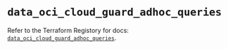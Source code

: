 # `data_oci_cloud_guard_adhoc_queries`

Refer to the Terraform Registory for docs: [`data_oci_cloud_guard_adhoc_queries`](https://registry.terraform.io/providers/oracle/oci/6.18.0/docs/data-sources/cloud_guard_adhoc_queries).
